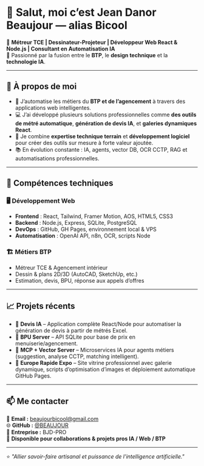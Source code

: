 # 👋 Salut, moi c’est Jean Danor Beaujour — alias Bicool  

💼 **Métreur TCE | Dessinateur-Projeteur | Développeur Web React & Node.js | Consultant en Automatisation IA**  
🎯 Passionné par la fusion entre le **BTP**, le **design technique** et la **technologie IA**.

---

## 🚀 À propos de moi

- 🧠 J’automatise les métiers du **BTP et de l’agencement** à travers des applications web intelligentes.  
- 💻 J’ai développé plusieurs solutions professionnelles comme **des outils de métré automatique**, **génération de devis IA**, et **galeries dynamiques React**.  
- 🧩 Je combine **expertise technique terrain** et **développement logiciel** pour créer des outils sur mesure à forte valeur ajoutée.  
- 📚 En évolution constante : IA, agents, vector DB, OCR CCTP, RAG et automatisations professionnelles.  

---

## 🧰 Compétences techniques

### 🖥️ Développement Web
- **Frontend** : React, Tailwind, Framer Motion, AOS, HTML5, CSS3  
- **Backend** : Node.js, Express, SQLite, PostgreSQL  
- **DevOps** : GitHub, GH Pages, environnement local & VPS  
- **Automatisation** : OpenAI API, n8n, OCR, scripts Node

### 🏗️ Métiers BTP
- Métreur TCE & Agencement intérieur  
- Dessin & plans 2D/3D (AutoCAD, SketchUp, etc.)  
- Estimation, devis, BPU, réponse aux appels d’offres  

---

## 📈 Projets récents

- 🧮 **Devis IA** – Application complète React/Node pour automatiser la génération de devis à partir de métrés Excel.  
- 🧱 **BPU Server** – API SQLite pour base de prix en menuiserie/agencement.  
- 🤖 **MCP + Vector Server** – Microservices IA pour agents métiers (suggestion, analyse CCTP, matching intelligent).  
- 🎨 **Europe Rapide Expo** – Site vitrine professionnel avec galerie dynamique, scripts d’optimisation d’images et déploiement automatique GitHub Pages.  

---

## 📫 Me contacter

📧 **Email :** [beaujourbicool@gmail.com](mailto:beaujourbicool@gmail.com)  
🌐 **GitHub :** [@BEAUJOUR](https://github.com/BEAUJOUR)  
🏢 **Entreprise :** BJD-PRO  
💬 **Disponible pour collaborations & projets pros IA / Web / BTP**

---

⭐ *"Allier savoir-faire artisanal et puissance de l’intelligence artificielle."*  
